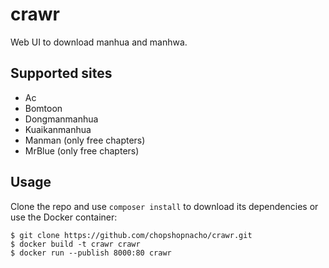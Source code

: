 # crawr

Web UI to download manhua and manhwa.

## Supported sites

- Ac
- Bomtoon
- Dongmanmanhua
- Kuaikanmanhua
- Manman (only free chapters)
- MrBlue (only free chapters)

## Usage

Clone the repo and use `composer install` to download its dependencies or use
the Docker container:

```
$ git clone https://github.com/chopshopnacho/crawr.git
$ docker build -t crawr crawr
$ docker run --publish 8000:80 crawr
```
